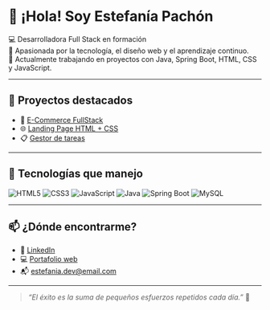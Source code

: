 # 👋 ¡Hola! Soy Estefanía Pachón

💻 Desarrolladora Full Stack en formación  
🌱 Apasionada por la tecnología, el diseño web y el aprendizaje continuo.  
🎯 Actualmente trabajando en proyectos con Java, Spring Boot, HTML, CSS y JavaScript.

---

## 🚀 Proyectos destacados

- 🛒 [E-Commerce FullStack](https://github.com/Ing-Estefania-Pachon/proyecto-ecommerce)
- 🌐 [Landing Page HTML + CSS](https://github.com/Ing-Estefania-Pachon/landing-page)
- 📋 [Gestor de tareas](https://github.com/Ing-Estefania-Pachon/gestor-tareas)

---

## 🧠 Tecnologías que manejo

![HTML5](https://img.shields.io/badge/HTML5-e34c26?style=flat&logo=html5&logoColor=white)
![CSS3](https://img.shields.io/badge/CSS3-264de4?style=flat&logo=css3&logoColor=white)
![JavaScript](https://img.shields.io/badge/JavaScript-f7df1e?style=flat&logo=javascript&logoColor=black)
![Java](https://img.shields.io/badge/Java-007396?style=flat&logo=java&logoColor=white)
![Spring Boot](https://img.shields.io/badge/Spring_Boot-6DB33F?style=flat&logo=spring-boot&logoColor=white)
![MySQL](https://img.shields.io/badge/MySQL-4479A1?style=flat&logo=mysql&logoColor=white)

---

## 📫 ¿Dónde encontrarme?

- 💼 [LinkedIn](https://www.linkedin.com/in/estefaniadev)
- 💻 [Portafolio web](https://ing-estefania-pachon.github.io)
- 📬 estefania.dev@email.com

---

> *“El éxito es la suma de pequeños esfuerzos repetidos cada día.”* 🌟
